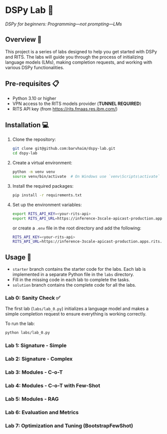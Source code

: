 # DSPy Lab 🧪

_DSPy for beginners: Programming—not prompting—LMs_

## Overview 📖

This project is a series of labs designed to help you get started with DSPy and RITS. The labs will guide you through the process of initializing language models (LMs), making completion requests, and working with various DSPy functionalities.

## Pre-requisites 📋
- Python 3.10 or higher
- VPN access to the RITS models provider (**TUNNEL REQUIRED**)
- RITS API key (from https://rits.fmaas.res.ibm.com/)

## Installation 💻

1. Clone the repository:
    ```sh
    git clone git@github.com:barvhaim/dspy-lab.git
    cd dspy-lab
    ```

2. Create a virtual environment:
    ```sh
    python -m venv venv
    source venv/bin/activate  # On Windows use `venv\Scripts\activate`
    ```

3. Install the required packages:
    ```sh
    pip install -r requirements.txt
    ```
   
4. Set up the environment variables:
    ```sh
    export RITS_API_KEY=<your-rits-api>
    export RITS_API_URL=https://inference-3scale-apicast-production.apps.rits.fmaas.res.ibm.com
    ```
   or create a `.env` file in the root directory and add the following:
    ```sh
    RITS_API_KEY=<your-rits-api>
    RITS_API_URL=https://inference-3scale-apicast-production.apps.rits.fmaas.res.ibm.com
    ```

## Usage 🚀

- `starter` branch contains the starter code for the labs. Each lab is implemented in a separate Python file in the `labs` directory.
- Fill in the missing code in each lab to complete the tasks.
- `solution` branch contains the complete code for all the labs.

### Lab 0: Sanity Check ✅

The first lab (`labs/lab_0.py`) initializes a language model and makes a simple completion request to ensure everything is working correctly.

To run the lab:
```sh
python labs/lab_0.py
```

### Lab 1: Signature - Simple 
### Lab 2: Signature - Complex 
### Lab 3: Modules - C-o-T
### Lab 4: Modules - C-o-T with Few-Shot
### Lab 5: Modules - RAG
### Lab 6: Evaluation and Metrics
### Lab 7: Optimization and Tuning (BootstrapFewShot)

